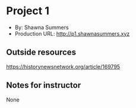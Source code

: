 # Project 1
+ By: Shawna Summers
+ Production URL: <http://p1.shawnasummers.xyz>

## Outside resources
https://historynewsnetwork.org/article/169795

## Notes for instructor
None
